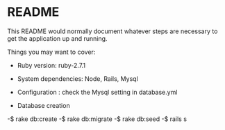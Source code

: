 # README

This README would normally document whatever steps are necessary to get the
application up and running.

Things you may want to cover:

* Ruby version: ruby-2.7.1

* System dependencies: Node, Rails, Mysql 

* Configuration : check the Mysql setting in database.yml

* Database creation

-$ rake db:create
-$ rake db:migrate
-$ rake db:seed
-$ rails s

